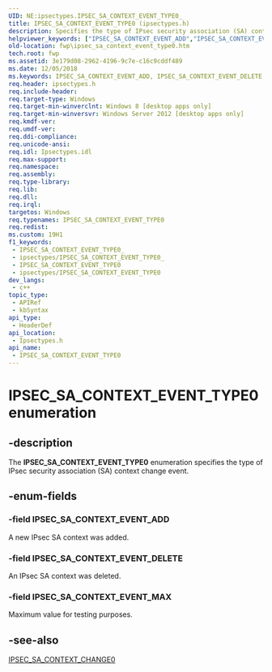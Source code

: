 ```yaml
---
UID: NE:ipsectypes.IPSEC_SA_CONTEXT_EVENT_TYPE0_
title: IPSEC_SA_CONTEXT_EVENT_TYPE0 (ipsectypes.h)
description: Specifies the type of IPsec security association (SA) context change event.
helpviewer_keywords: ["IPSEC_SA_CONTEXT_EVENT_ADD","IPSEC_SA_CONTEXT_EVENT_DELETE","IPSEC_SA_CONTEXT_EVENT_MAX","IPSEC_SA_CONTEXT_EVENT_TYPE0","IPSEC_SA_CONTEXT_EVENT_TYPE0 enumeration [Filtering]","fwp.ipsec_sa_context_event_type0","ipsectypes/IPSEC_SA_CONTEXT_EVENT_ADD","ipsectypes/IPSEC_SA_CONTEXT_EVENT_DELETE","ipsectypes/IPSEC_SA_CONTEXT_EVENT_MAX","ipsectypes/IPSEC_SA_CONTEXT_EVENT_TYPE0"]
old-location: fwp\ipsec_sa_context_event_type0.htm
tech.root: fwp
ms.assetid: 3e179d08-2962-4196-9c7e-c16c9cddf489
ms.date: 12/05/2018
ms.keywords: IPSEC_SA_CONTEXT_EVENT_ADD, IPSEC_SA_CONTEXT_EVENT_DELETE, IPSEC_SA_CONTEXT_EVENT_MAX, IPSEC_SA_CONTEXT_EVENT_TYPE0, IPSEC_SA_CONTEXT_EVENT_TYPE0 enumeration [Filtering], fwp.ipsec_sa_context_event_type0, ipsectypes/IPSEC_SA_CONTEXT_EVENT_ADD, ipsectypes/IPSEC_SA_CONTEXT_EVENT_DELETE, ipsectypes/IPSEC_SA_CONTEXT_EVENT_MAX, ipsectypes/IPSEC_SA_CONTEXT_EVENT_TYPE0
req.header: ipsectypes.h
req.include-header: 
req.target-type: Windows
req.target-min-winverclnt: Windows 8 [desktop apps only]
req.target-min-winversvr: Windows Server 2012 [desktop apps only]
req.kmdf-ver: 
req.umdf-ver: 
req.ddi-compliance: 
req.unicode-ansi: 
req.idl: Ipsectypes.idl
req.max-support: 
req.namespace: 
req.assembly: 
req.type-library: 
req.lib: 
req.dll: 
req.irql: 
targetos: Windows
req.typenames: IPSEC_SA_CONTEXT_EVENT_TYPE0
req.redist: 
ms.custom: 19H1
f1_keywords:
 - IPSEC_SA_CONTEXT_EVENT_TYPE0_
 - ipsectypes/IPSEC_SA_CONTEXT_EVENT_TYPE0_
 - IPSEC_SA_CONTEXT_EVENT_TYPE0
 - ipsectypes/IPSEC_SA_CONTEXT_EVENT_TYPE0
dev_langs:
 - c++
topic_type:
 - APIRef
 - kbSyntax
api_type:
 - HeaderDef
api_location:
 - Ipsectypes.h
api_name:
 - IPSEC_SA_CONTEXT_EVENT_TYPE0
---
```


# IPSEC_SA_CONTEXT_EVENT_TYPE0 enumeration


## -description

The <b>IPSEC_SA_CONTEXT_EVENT_TYPE0</b> enumeration specifies the type of IPsec security association (SA) context change event.

## -enum-fields

### -field IPSEC_SA_CONTEXT_EVENT_ADD

A new IPsec SA context was added.

### -field IPSEC_SA_CONTEXT_EVENT_DELETE

An IPsec SA context was deleted.

### -field IPSEC_SA_CONTEXT_EVENT_MAX

Maximum value for testing purposes.

## -see-also

[IPSEC_SA_CONTEXT_CHANGE0](/windows/desktop/api/ipsectypes/ns-ipsectypes-ipsec_sa_context_change0)